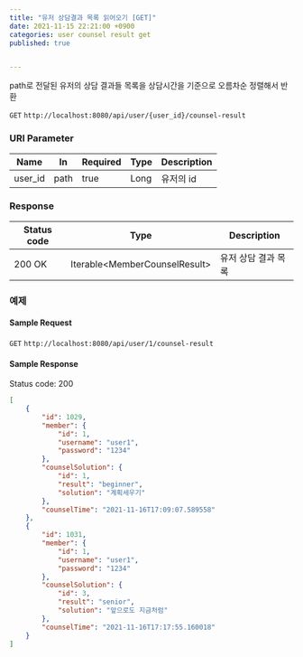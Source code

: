 ```yaml
---
title: "유저 상담결과 목록 읽어오기 [GET]"
date: 2021-11-15 22:21:00 +0900
categories: user counsel result get
published: true


---
```


path로 전달된 유저의 상담 결과들 목록을 상담시간을 기준으로 오름차순 정렬해서 반환

`GET` `http://localhost:8080/api/user/{user_id}/counsel-result`

### URI Parameter

| Name    | In   | Required | Type | Description |
| ------- | ---- | -------- | ---- | ----------- |
| user_id | path | true     | Long | 유저의 id   |

### Response

| Status code | Type                           | Description         |
| ----------- | ------------------------------ | ------------------- |
| 200 OK      | Iterable\<MemberCounselResult> | 유저 상담 결과 목록 |



### 예제

#### Sample Request

`GET` `http://localhost:8080/api/user/1/counsel-result`

#### Sample Response

Status code: 200

```json
[
    {
        "id": 1029,
        "member": {
            "id": 1,
            "username": "user1",
            "password": "1234"
        },
        "counselSolution": {
            "id": 1,
            "result": "beginner",
            "solution": "계획세우기"
        },
        "counselTime": "2021-11-16T17:09:07.589558"
    },
    {
        "id": 1031,
        "member": {
            "id": 1,
            "username": "user1",
            "password": "1234"
        },
        "counselSolution": {
            "id": 3,
            "result": "senior",
            "solution": "앞으로도 지금처럼"
        },
        "counselTime": "2021-11-16T17:17:55.160018"
    }
]
```

